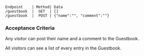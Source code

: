 


    Endpoint    | Method| Data
    /guestbook  |  GET  | []
    /guestbook  |  POST | {"name":"", "comment":""}




### Acceptance Criteria

Any visitor can post their name and a comment to the Guestbook.

All visitors can see a list of every entry in the Guestbook.